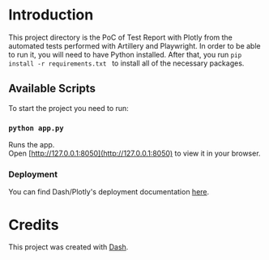 # Introduction

This project directory is the PoC of Test Report with Plotly from the automated tests performed with Artillery and Playwright. In order to be able to run it, you will need to have Python installed. After that, you run `pip install -r requirements.txt ` to install all of the necessary packages.

## Available Scripts

To start the project you need to run:

### `python app.py`

Runs the app.\
Open [http://127.0.0.1:8050](http://127.0.0.1:8050) to view it in your browser.

### Deployment

You can find Dash/Plotly's deployment documentation [here](https://dash.plotly.com/deployment).

# Credits
This project was created with [Dash](https://dash.plotly.com/).